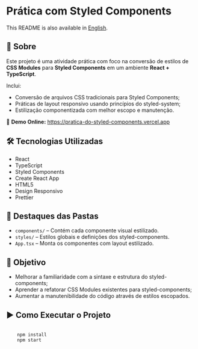 <h1>Prática com Styled Components</h1>
<p>
  This README is also available in <a href="./README.md">English</a>.
</p>
<h2>📌 Sobre</h2>
<p>
  Este projeto é uma atividade prática com foco na conversão de estilos de <strong>CSS Modules</strong> para <strong>Styled Components</strong> em um ambiente <strong>React + TypeScript</strong>.
</p>
<p>
  Inclui:
</p>
<ul>
  <li>Conversão de arquivos CSS tradicionais para Styled Components;</li>
  <li>Práticas de layout responsivo usando princípios do styled-system;</li>
  <li>Estilização componentizada com melhor escopo e manutenção.</li>
</ul>
<p>
  🔗 <strong>Demo Online:</strong>
  <a href="https://pratica-do-styled-components.vercel.app" target="_blank">
    https://pratica-do-styled-components.vercel.app
  </a>
</p>
<h2>🛠️ Tecnologias Utilizadas</h2>
<ul>
  <li>React</li>
  <li>TypeScript</li>
  <li>Styled Components</li>
  <li>Create React App</li>
  <li>HTML5</li>
  <li>Design Responsivo</li>
  <li>Prettier</li>
</ul>
<h2>📁 Destaques das Pastas</h2>
<ul>
  <li><code>components/</code> – Contém cada componente visual estilizado.</li>
  <li><code>styles/</code> – Estilos globais e definições dos styled-components.</li>
  <li><code>App.tsx</code> – Monta os componentes com layout estilizado.</li>
</ul>
<h2>🎯 Objetivo</h2>
<ul>
  <li>Melhorar a familiaridade com a sintaxe e estrutura do styled-components;</li>
  <li>Aprender a refatorar CSS Modules existentes para styled-components;</li>
  <li>Aumentar a manutenibilidade do código através de estilos escopados.</li>
</ul>
<h2>▶️ Como Executar o Projeto</h2>
<pre>
  <code>
    npm install
    npm start
  </code>
</pre>
